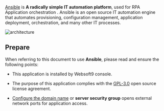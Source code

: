 [Ansible](https://www.ansible.com/) is **A radically simple IT automation platform**, used for RPA Application orchestration . Ansible is an open source IT automation engine that automates provisioning, configuration management, application deployment, orchestration, and many other IT processes. 


![architecture](https://libs.websoft9.com/Websoft9/DocsPicture/zh/ansible/ansible-structure-websoft9.png)


## Prepare

When referring to this document to use **Ansible**, please read and ensure the following points:

- This application is installed by Websoft9 console.

- The purpose of this application complies with the [GPL-3.0](https://opensource.org/licenses/GPL-3.0) open source license agreement.

- [Configure the domain name](./domain-set) or **server security group** opens external network ports for application access.